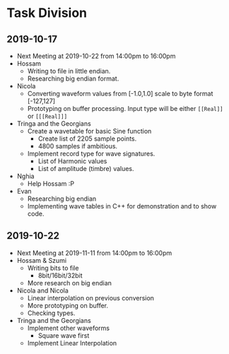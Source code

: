 # Task Division
## 2019-10-17
- Next Meeting at 2019-10-22 from 14:00pm to 16:00pm
- Hossam
  - Writing to file in little endian.
  - Researching big endian format.
- Nicola
  - Converting waveform values from [-1.0,1.0] scale to byte format [-127,127]
  - Prototyping on buffer processing. Input type will be either `[[Real]]` or `[[[Real]]]`
- Tringa and the Georgians
  - Create a wavetable for basic Sine function
    - Create list of 2205 sample points.
    - 4800 samples if ambitious.
  - Implement record type for wave signatures.
    - List of Harmonic values
    - List of amplitude (timbre) values.
- Nghia
  - Help Hossam :P
- Evan
  - Researching big endian
  - Implementing wave tables in C++ for demonstration and to show code.
## 2019-10-22
- Next Meeting at 2019-11-11 from 14:00pm to 16:00pm
- Hossam & Szumi
  - Writing bits to file
    - 8bit/16bit/32bit
  - More research on big endian
- Nicola and Nicola
  - Linear interpolation on previous conversion
  - More prototyping on buffer. 
  - Checking types.
- Tringa and the Georgians
  - Implement other waveforms
    - Square wave first
  - Implement Linear Interpolation
